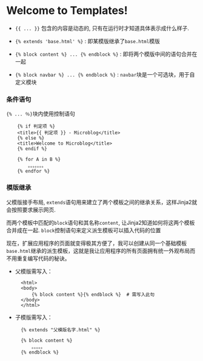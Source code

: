 # Welcome to Templates!

- `{{ ... }}` 包含的内容是动态的, 只有在运行时才知道具体表示成什么样子. 

- `{% extends 'base.html' %}` :  即某模版继承了`base.html`模版

- `{% block content %} ... {% endblock %}` : 即将两个模版中间的语句合并在一起

- `{% block navbar %} ... {% endblock %}` : `navbar`块是一个可选块，用于自定义模块


### 条件语句 
`{% ... ％}`块内使用控制语句

        {% if 判定项 %}        
        <title>{{ 判定项 }} - Microblog</title>
        {% else %}
        <title>Welcome to Microblog</title>
        {% endif %}
        
        {% for A in B %}
            。。。。。。。
        {% endfor %}

### 模版继承

父模版接手布局, `extends`语句用来建立了两个模板之间的继承关系，这样Jinja2就会按照要求展示网页.

而两个模板中匹配的`block`语句和其名称`content`, 让Jinja2知道如何将这两个模板合并成在一起. `block`控制语句来定义派生模板可以插入代码的位置

现在，扩展应用程序的页面就变得极其方便了，我可以创建从同一个基础模板`base.html`继承的派生模板，这就是我让应用程序的所有页面拥有统一外观布局而不用重复编写代码的秘诀。

- 父模版需写入：  

        <html>
        <body>
            {% block content %}{% endblock %}  # 需写入此句
        </body>
        </html>

- 子模版需写入：

        {% extends "父模版名字.html" %}
        
        {% block content %}
            。。。。。
        {% endblock %}

